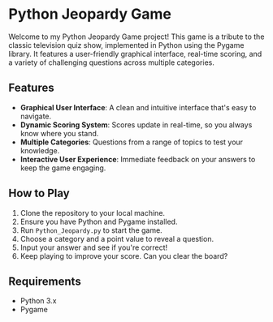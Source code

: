 
# Python Jeopardy Game

Welcome to my Python Jeopardy Game project! This game is a tribute to the classic television quiz show, implemented in Python using the Pygame library. It features a user-friendly graphical interface, real-time scoring, and a variety of challenging questions across multiple categories.

## Features

- **Graphical User Interface**: A clean and intuitive interface that's easy to navigate.
- **Dynamic Scoring System**: Scores update in real-time, so you always know where you stand.
- **Multiple Categories**: Questions from a range of topics to test your knowledge.
- **Interactive User Experience**: Immediate feedback on your answers to keep the game engaging.

## How to Play

1. Clone the repository to your local machine.
2. Ensure you have Python and Pygame installed.
3. Run `Python_Jeopardy.py` to start the game.
4. Choose a category and a point value to reveal a question.
5. Input your answer and see if you're correct!
6. Keep playing to improve your score. Can you clear the board?

## Requirements

- Python 3.x
- Pygame
